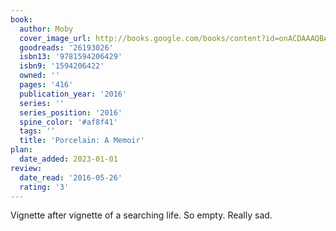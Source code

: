 ```yaml
---
book:
  author: Moby
  cover_image_url: http://books.google.com/books/content?id=onACDAAAQBAJ&printsec=frontcover&img=1&zoom=1&edge=curl&source=gbs_api
  goodreads: '26193026'
  isbn13: '9781594206429'
  isbn9: '1594206422'
  owned: ''
  pages: '416'
  publication_year: '2016'
  series: ''
  series_position: '2016'
  spine_color: '#af8f41'
  tags: ''
  title: 'Porcelain: A Memoir'
plan:
  date_added: 2023-01-01
review:
  date_read: '2016-05-26'
  rating: '3'
---
```


Vignette after vignette of a searching life. So empty. Really sad.
